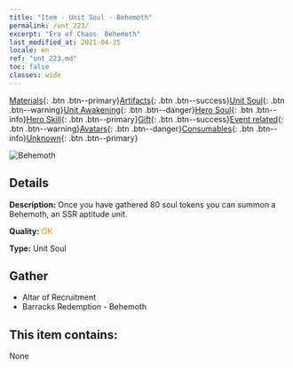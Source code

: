 ```yaml
---
title: "Item - Unit Soul - Behemoth"
permalink: /unt_223/
excerpt: "Era of Chaos  Behemoth"
last_modified_at: 2021-04-25
locale: en
ref: "unt_223.md"
toc: false
classes: wide
---
```

 [Materials](/Items/){: .btn .btn--primary}[Artifacts](/Items/Artifacts/){: .btn .btn--success}[Unit Soul](/Items/UnitSoul/){: .btn .btn--warning}[Unit Awakening](/Items/UnitAwakening/){: .btn .btn--danger}[Hero Soul](/Items/HeroSoul/){: .btn .btn--info}[Hero Skill](/Items/HeroSkill/){: .btn .btn--primary}[Gift](/Items/Gift/){: .btn .btn--success}[Event related](/Items/Events/){: .btn .btn--warning}[Avatars](/Items/Avatars/){: .btn .btn--danger}[Consumables](/Items/Consumables/){: .btn .btn--info}[Unknown](/Items/Unknown/){: .btn .btn--primary}

 ![Behemoth](/images/u/ti_bimeng.jpg)

## Details
 **Description:** Once you have gathered 80 soul tokens you can summon a Behemoth, an SSR aptitude unit.

 **Quality:** <span style="color: #FF8C00">OK</span>

 **Type:** Unit Soul

## Gather

*    Altar of Recruitment 
*    Barracks Redemption - Behemoth 

## This item contains:

  None

